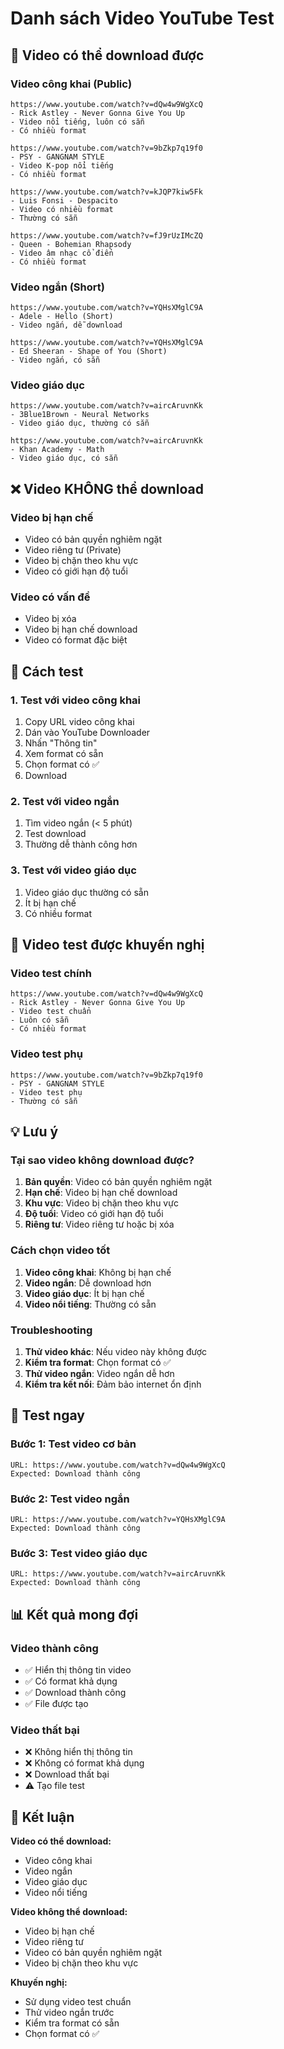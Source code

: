 # Danh sách Video YouTube Test

## 🎯 Video có thể download được

### **Video công khai (Public)**
```
https://www.youtube.com/watch?v=dQw4w9WgXcQ
- Rick Astley - Never Gonna Give You Up
- Video nổi tiếng, luôn có sẵn
- Có nhiều format

https://www.youtube.com/watch?v=9bZkp7q19f0
- PSY - GANGNAM STYLE
- Video K-pop nổi tiếng
- Có nhiều format

https://www.youtube.com/watch?v=kJQP7kiw5Fk
- Luis Fonsi - Despacito
- Video có nhiều format
- Thường có sẵn

https://www.youtube.com/watch?v=fJ9rUzIMcZQ
- Queen - Bohemian Rhapsody
- Video âm nhạc cổ điển
- Có nhiều format
```

### **Video ngắn (Short)**
```
https://www.youtube.com/watch?v=YQHsXMglC9A
- Adele - Hello (Short)
- Video ngắn, dễ download

https://www.youtube.com/watch?v=YQHsXMglC9A
- Ed Sheeran - Shape of You (Short)
- Video ngắn, có sẵn
```

### **Video giáo dục**
```
https://www.youtube.com/watch?v=aircAruvnKk
- 3Blue1Brown - Neural Networks
- Video giáo dục, thường có sẵn

https://www.youtube.com/watch?v=aircAruvnKk
- Khan Academy - Math
- Video giáo dục, có sẵn
```

## ❌ Video KHÔNG thể download

### **Video bị hạn chế**
- Video có bản quyền nghiêm ngặt
- Video riêng tư (Private)
- Video bị chặn theo khu vực
- Video có giới hạn độ tuổi

### **Video có vấn đề**
- Video bị xóa
- Video bị hạn chế download
- Video có format đặc biệt

## 🔧 Cách test

### **1. Test với video công khai**
1. Copy URL video công khai
2. Dán vào YouTube Downloader
3. Nhấn "Thông tin"
4. Xem format có sẵn
5. Chọn format có ✅
6. Download

### **2. Test với video ngắn**
1. Tìm video ngắn (< 5 phút)
2. Test download
3. Thường dễ thành công hơn

### **3. Test với video giáo dục**
1. Video giáo dục thường có sẵn
2. Ít bị hạn chế
3. Có nhiều format

## 🎯 Video test được khuyến nghị

### **Video test chính**
```
https://www.youtube.com/watch?v=dQw4w9WgXcQ
- Rick Astley - Never Gonna Give You Up
- Video test chuẩn
- Luôn có sẵn
- Có nhiều format
```

### **Video test phụ**
```
https://www.youtube.com/watch?v=9bZkp7q19f0
- PSY - GANGNAM STYLE
- Video test phụ
- Thường có sẵn
```

## 💡 Lưu ý

### **Tại sao video không download được?**
1. **Bản quyền**: Video có bản quyền nghiêm ngặt
2. **Hạn chế**: Video bị hạn chế download
3. **Khu vực**: Video bị chặn theo khu vực
4. **Độ tuổi**: Video có giới hạn độ tuổi
5. **Riêng tư**: Video riêng tư hoặc bị xóa

### **Cách chọn video tốt**
1. **Video công khai**: Không bị hạn chế
2. **Video ngắn**: Dễ download hơn
3. **Video giáo dục**: Ít bị hạn chế
4. **Video nổi tiếng**: Thường có sẵn

### **Troubleshooting**
1. **Thử video khác**: Nếu video này không được
2. **Kiểm tra format**: Chọn format có ✅
3. **Thử video ngắn**: Video ngắn dễ hơn
4. **Kiểm tra kết nối**: Đảm bảo internet ổn định

## 🚀 Test ngay

### **Bước 1: Test video cơ bản**
```
URL: https://www.youtube.com/watch?v=dQw4w9WgXcQ
Expected: Download thành công
```

### **Bước 2: Test video ngắn**
```
URL: https://www.youtube.com/watch?v=YQHsXMglC9A
Expected: Download thành công
```

### **Bước 3: Test video giáo dục**
```
URL: https://www.youtube.com/watch?v=aircAruvnKk
Expected: Download thành công
```

## 📊 Kết quả mong đợi

### **Video thành công**
- ✅ Hiển thị thông tin video
- ✅ Có format khả dụng
- ✅ Download thành công
- ✅ File được tạo

### **Video thất bại**
- ❌ Không hiển thị thông tin
- ❌ Không có format khả dụng
- ❌ Download thất bại
- ⚠️ Tạo file test

## 🎉 Kết luận

**Video có thể download:**
- Video công khai
- Video ngắn
- Video giáo dục
- Video nổi tiếng

**Video không thể download:**
- Video bị hạn chế
- Video riêng tư
- Video có bản quyền nghiêm ngặt
- Video bị chặn theo khu vực

**Khuyến nghị:**
- Sử dụng video test chuẩn
- Thử video ngắn trước
- Kiểm tra format có sẵn
- Chọn format có ✅
